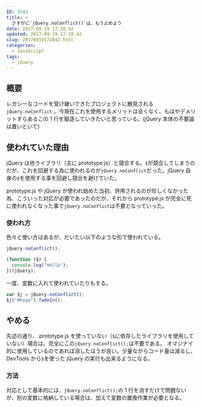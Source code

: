 ```yaml
---
ID: 3243
title: >
  さすがに`jQuery.noConflict()`は、もう止めよう
date: 2017-09-19 17:28:42
updated: 2017-09-19 17:28:42
slug: 20170919172842.html
categories:
  - JavaScript
tags:
  - jQuery
---
```


## 概要

レガシーなコードを受け継いできたプロジェクトに散見される `jQuery.noConflict` 。今現在これを使用するメリットは全くなく、もはやデメリットすらあるこの 1 行を駆逐していきたいと思っている。(jQuery 本体の不要論は置いといて)

<!--more-->

## 使われていた理由

jQuery は他ライブラリ（主に prototype.js）と競合する。`$`が競合してしまうのだが、これを回避する為に使われるのが`jQuery.noConflict`だった。jQuery 自身の`$`を使用する事を回避し競合を避けていた。

prototype.js や jQuery が使われ始めた当初、併用されるのが珍しくなかった為、こういった対応が必要であったのだが、それから prototype.js が完全に死に使われなくなった事で`jQuery.noConflict`は不要となっていった。

### 使われ方

色々と使い方はあるが、だいたい以下のような形で使われている。

```js
jQuery.noConflict();

(function ($) {
  console.log("Hello");
})(jQuery);
```

一度、変数に入れて使われていたりもする。

```js
var $j = jQuery.noConflict();
$j("#hoge").fadeIn();
```

## やめる

先述の通り、 prototype.js を使っていない（`$`に依存したライブラリを使用していない）場合は、完全にこの`jQuery.noConflict();`は不要である。
オマジナイ的に使用しているのであれば消したほうが良い。少量ながらコード量は減るし、DevTools から`$`を使った jQuery の実行も出来るようになる。

### 方法

対応として基本的には、`jQuery.noConflict();`の 1 行を消すだけで問題ないが、別の変数に格納している場合は、加えて変数の置換作業が必要となる。
